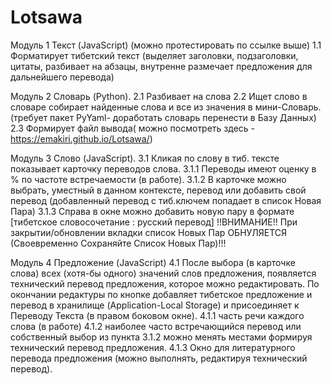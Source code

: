 # Lotsawa
Модуль 1 Текст (JavaScript) (можно протестировать по ссылке выше)
1.1 Форматирует тибетский текст (выделяет заголовки, подзаголовки, цитаты, разбивает на абзацы, 
	внутренне размечает предложения для дальнейшего перевода)

Модуль 2 Словарь (Python). 
2.1 Разбивает на слова
2.2 Ищет слово в словаре собирает найденные слова и все из значения в мини-Словарь.
	(требует пакет PyYaml- доработать словарь перенести в Базу Данных)
2.3 Формирует файл вывода( можно посмотреть здесь - https://emakiri.github.io/Lotsawa/)

Модуль 3 Слово (JavaScript). 
3.1 Кликая по слову в тиб. тексте показывает карточку переводов слова. 
3.1.1 Переводы имеют оценку в % по частоте встречаемости (в работе).
3.1.2 В карточке можно выбрать, уместный в данном контексте, перевод или добавить свой перевод (добавленный перевод с тиб.ключем 		попадает в список Новая Пара)
3.1.3 Справа в окне можно добавить новую пару в формате [тибетское словосочетание : русский перевод]
!!ВНИМАНИЕ!! При закрытии/обновлении вкладки список Новых Пар ОБНУЛЯЕТСЯ (Своевременно Сохраняйте Список Новых Пар)!!!

Модуль 4 Предложение (JavaScript)
4.1 После выбора (в карточке слова) всех (хотя-бы одного) значений слов предложения, появляется технический перевод предложения, 
	которое можно редактировать. 
	По окончании редактуры по кнопке добавляет тибетское предложение и перевод в хранилище (Application-Local Storage) и 
	присоединяет к Переводу Текста (в правом боковом окне).
4.1.1 часть речи каждого слова (в работе)
4.1.2 наиболее часто встречающийся перевод или собственный выбор из пункта 3.1.2
	можно менять местами формируя технический перевод предложения.
4.1.3 Окно для литературного перевода предложения (можно выполнять, редактируя технический перевод).
